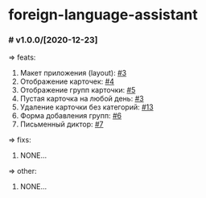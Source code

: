 # foreign-language-assistant

### # v1.0.0/[2020-12-23]

=> feats:

1. Макет приложения (layout): [#3](https://github.com/ManushovRodion/foreign-language-assistant/issues/3)
2. Отображение карточек: [#4](https://github.com/ManushovRodion/foreign-language-assistant/issues/4)
3. Отображение групп карточки: [#5](https://github.com/ManushovRodion/foreign-language-assistant/issues/5)
4. Пустая карточка на любой день: [#3](https://github.com/ManushovRodion/foreign-language-assistant/issues/18)
5. Удаление карточки без категорий: [#13](https://github.com/ManushovRodion/foreign-language-assistant/issues/13)
6. Форма добавления групп: [#6](https://github.com/ManushovRodion/foreign-language-assistant/issues/6)
7. Письменный диктор: [#7](https://github.com/ManushovRodion/foreign-language-assistant/issues/7)

=> fixs:
1. NONE...

=> other:
1. NONE...
